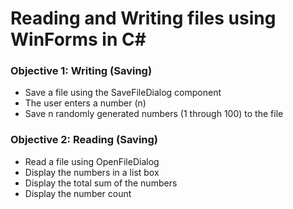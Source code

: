 # Reading and Writing files using WinForms in C#
### Objective 1: Writing (Saving)
- Save a file using the SaveFileDialog component
- The user enters a number (n)
- Save n randomly generated numbers (1 through 100) to the file
### Objective 2: Reading (Saving)
- Read a file using OpenFileDialog
- Display the numbers in a list box
- Display the total sum of the numbers
- Display the number count
